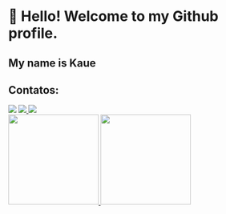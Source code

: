 # 👋 Hello! Welcome to my Github profile.
## My name is Kaue

<!--
**01Kaue02/01Kaue02** is a ✨ _special_ ✨ repository because its `README.md` (this file) appears on your GitHub profile.

Here are some ideas to get you started:

- 🔭 I’m currently working on ...
- 🌱 I’m currently learning ...
- 👯 I’m looking to collaborate on ...
- 🤔 I’m looking for help with ...
- 💬 Ask me about ...
- 📫 How to reach me: ...
- 😄 Pronouns: ...
- ⚡ Fun fact: ...
-->
## Contatos:

<div>
<a href="https://instagram.com/kauelyma1/" target="_blank"><img loading="lazy" src="https://img.shields.io/badge/-Instagram-%23E4405F?style=for-the-badge&logo=instagram&logoColor=white" target="_blank"></a>
<a href="mailto:kauelyma@gmail.com">
  <img loading="lazy" src="https://img.shields.io/badge/Gmail-D14836?style=for-the-badge&logo=gmail&logoColor=white" />
</a>
<a href="https://www.linkedin.com/in/kauê-lima-306978261/" target="_blank"><img loading="lazy" src="https://img.shields.io/badge/-LinkedIn-%230077B5?style=for-the-badge&logo=linkedin&logoColor=white" target="_blank"></a>   
</div>

<div>
  <a href="https://github.com/01Kaue02">
    <img loading="lazy" height="180em" src="https://github-readme-stats.vercel.app/api/top-langs/?username=01Kaue02&layout=compact&langs_count=7&theme=dracula"/>
  </a>
  <a href="https://github.com/01Kaue02">
    <img loading="lazy" height="180em" src="https://github-readme-stats.vercel.app/api?username=01Kaue02&show_icons=true&theme=dracula&include_all_commits=true&count_private=true"/>
  </a>
</div>
